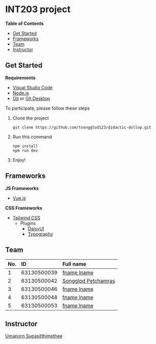 # INT203 project

**Table of Contents**
  - [Get Started](#get-started)
  - [Frameworks](#frameworks)
  - [Team](#team)
  - [Instructor](#instructor)

## Get Started
**Requirements**
- [Visual Studio Code](https://code.visualstudio.com/)
- [Node.js](https://nodejs.org/en/download/)
- [Git](https://git-scm.com/downloads) or [Git Desktop](https://desktop.github.com/)

To participate, please follow these steps
1. Clone the project
   ```
   git clone https://github.com/tsongglod123/didactic-dollop.git
   ```
2. Run this command
   ```
   npm install
   npm run dev
   ```
3. Enjoy!

## Frameworks
**JS Frameworks**
- [Vue.js](https://vuejs.org/guide/introduction.html)

**CSS Frameworks**
- [Tailwind CSS](https://tailwindcss.com/docs/installation)
  - Plugins
    - [DaisyUI](https://daisyui.com/docs/install/)
    - [Typography](https://tailwindcss.com/docs/typography-plugin)

## Team
| No.  | ID          | Full name                                              |
| :--- | :---------- | :----------------------------------------------------- |
| 1    | 63130500039 | [fname lname](https://github.com/NikLaz101)            |
| 2    | 63130500042 | [Songglod Petchamras](https://github.com/tsongglod123) |
| 3    | 63130500046 | [fname lname](https://github.com/63130500046)          |
| 4    | 63130500048 | [fname lname](https://github.com/hunnymc)              |
| 5    | 63130500053 | [fname lname](https://github.com/bombenten)            |

## Instructor
[Umaporn Supasitthimethee](https://github.com/umaporn-sup)